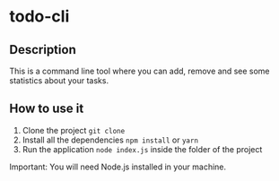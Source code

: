 # todo-cli

## Description

This is a command line tool where you can add, remove and see some statistics about your tasks.

## How to use it

1. Clone the project ```git clone```
2. Install all the dependencies ```npm install``` or ```yarn```
3. Run the application ```node index.js``` inside the folder of the project

Important: You will need Node.js installed in your machine.